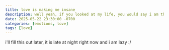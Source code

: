 ```yaml
---
title: love is making me insane
description: well yeah, if you looked at my life, you would say i am the definition of insanity. or that i am going insane. love is driving me insane. but in a good way i promise!! 
date: 2025-05-22 23:30:00 -0700
categories: [emotions, love]
tags: [love]
---
```


i'll fill this out later, it is late at night right now and i am lazy :/
